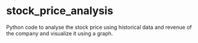 # stock_price_analysis
Python code to analyse the stock price using historical data and revenue of the company and visualize it using a graph.
